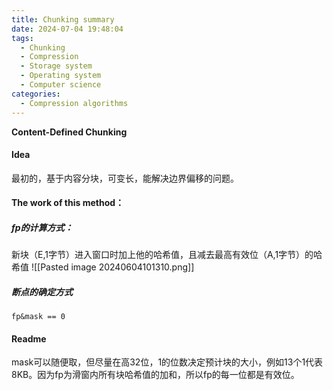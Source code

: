 ```yaml
---
title: Chunking summary
date: 2024-07-04 19:48:04
tags:
  - Chunking
  - Compression
  - Storage system
  - Operating system
  - Computer science
categories:
  - Compression algorithms
---
```


 **Content-Defined Chunking**
#### Idea
最初的，基于内容分块，可变长，能解决边界偏移的问题。
#### The work of this method：
##### fp的计算方式：
新块（E,1字节）进入窗口时加上他的哈希值，且减去最高有效位（A,1字节）的哈希值
![[Pasted image 20240604101310.png]]
##### 断点的确定方式
	fp&mask == 0
#### Readme
mask可以随便取，但尽量在高32位，1的位数决定预计块的大小，例如13个1代表8KB。因为fp为滑窗内所有块哈希值的加和，所以fp的每一位都是有效位。